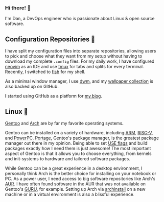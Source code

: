 ### Hi there! 👋

I'm Dan, a DevOps engineer who is passionate about Linux & open source software.

## Configuration Repositories 🏢

I have split my configuration files into separate repositories, allowing users to pick and choose what they want from my setup without having to download my complete `.config` files. For my daily work, I have configured [neovim](https://github.com/dme86/neovim) as an IDE and use [tmux](https://github.com/dme86/tmux) for tabs and splits for every terminal. Recently, I switched to [fish](https://github.com/dme86/fish) for my shell.

As a minimal window manager, I use [dwm](https://github.com/dme86/dwm), and my [wallpaper collection](https://github.com/dme86/.wallpapers) is also backed up on GitHub.

I started using GitHub as a platform for [my blog](https://dme86.github.io/). 

## Linux 🐧

[Gentoo](https://www.gentoo.org/) and [Arch](https://archlinux.org/) are by far my favorite operating systems.

Gentoo can be installed on a variety of hardware, including [ARM](https://wiki.gentoo.org/wiki/Project:ARM), [RISC-V](https://wiki.gentoo.org/wiki/Project:RISC-V), and [PowerPC](https://wiki.gentoo.org/wiki/Project:PowerPC). [Portage](https://wiki.gentoo.org/wiki/Portage), Gentoo's package manager, is the greatest package manager out there in my opinion. Being able to set [USE flags](https://wiki.gentoo.org/wiki/USE_flag) and build packages exactly how I need them is just awesome! 
The most important aspect of Gentoo is that it allows you to choose everything, from kernels and init-systems to hardware and tailored software packages.

While Gentoo can be a great experience in a desktop environment, I personally think Arch is the better choice for installing on your notebook or PC. As a power user, I need access to big software repositories like Arch's [AUR](https://wiki.archlinux.org/title/Arch_User_Repository). 
I have often found software in the AUR that was not available on Gentoo's [GURU](https://wiki.gentoo.org/wiki/Project:GURU), for example. Setting up Arch via [archinstall](https://wiki.archlinux.org/title/archinstall) on a new machine or in a virtual environment is also a blissful experience.
